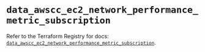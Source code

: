 # `data_awscc_ec2_network_performance_metric_subscription`

Refer to the Terraform Registry for docs: [`data_awscc_ec2_network_performance_metric_subscription`](https://registry.terraform.io/providers/hashicorp/awscc/0.70.0/docs/data-sources/ec2_network_performance_metric_subscription).
